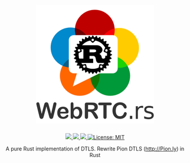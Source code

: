 <h1 align="center">
 <a href="https://webrtc.rs"><img src="./doc/webrtc.rs.png" alt="WebRTC.rs"></a>
 <br>
</h1>
<p align="center">
 <a href="https://github.com/webrtc-rs/dtls/actions"> 
  <img src="https://github.com/webrtc-rs/dtls/workflows/Cargo/badge.svg">
 </a> 
 <a href="https://codecov.io/gh/webrtc-rs/dtls"> 
  <img src="https://codecov.io/gh/webrtc-rs/dtls/branch/main/graph/badge.svg">
 </a>
 <a href="https://deps.rs/repo/github/webrtc-rs/dtls"> 
  <img src="https://deps.rs/repo/github/webrtc-rs/dtls/status.svg">
 </a>
 <a href="https://github.com/webrtc-rs/dtls/blob/master/LICENSE">
  <img src="https://img.shields.io/badge/License-MIT-yellow.svg" alt="License: MIT">
 </a>
</p>
<p align="center">
 A pure Rust implementation of DTLS. Rewrite Pion DTLS (<a href="http://Pion.ly">http://Pion.ly</a>) in Rust
</p>
